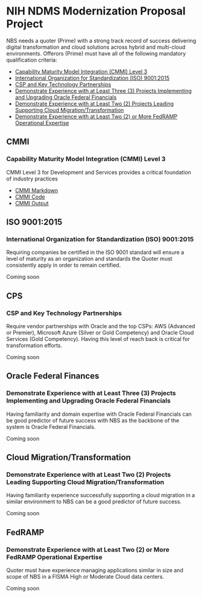 # NIH NDMS Modernization Proposal Project

NBS needs a quoter (Prime) with a strong track record of success delivering digital transformation and cloud solutions across hybrid and multi-cloud environments. Offerors (Prime) must have all of the following mandatory qualification criteria:
* [Capability Maturity Model Integration (CMMI) Level 3](https://github.com/ericaosta/alagant#capability-maturity-model-integration-cmmi-level-3)
* [International Organization for Standardization (ISO) 9001:2015](https://github.com/ericaosta/alagant#iso-90012015)
* [CSP and Key Technology Partnerships](https://github.com/ericaosta/alagant#csp-and-key-technology-partnerships)
* [Demonstrate Experience with at Least Three (3) Projects Implementing and Upgrading Oracle Federal Financials](https://github.com/ericaosta/alagant#oracle-federal-finances)
* [Demonstrate Experience with at Least Two (2) Projects Leading Supporting Cloud Migration/Transformation](https://github.com/ericaosta/alagant#cloud-migrationtransformation)
* [Demonstrate Experience with at Least Two (2) or More FedRAMP Operational Expertise](https://github.com/ericaosta/alagant#fedramp)


## CMMI 
### Capability Maturity Model Integration (CMMI) Level 3


CMMI Level 3 for Development and Services provides a critical foundation of industry practices


* [CMMI Markdown](https://github.com/ericaosta/alagant/blob/main/CMMI.md)
* [CMMI Code](https://github.com/ericaosta/alagant/blob/main/CMMI.Rmd)
* [CMMI Output](https://github.com/ericaosta/alagant/blob/main/cmmi_2021_sam_ML3_ML4_ML5_world.xlsx)


## ISO 9001:2015
### International Organization for Standardization (ISO) 9001:2015

Requiring companies be certified in the ISO 9001 standard will ensure a level of maturity as an organization and standards the Quoter must consistently apply in order to remain certified.

Coming soon

## CPS
### CSP and Key Technology Partnerships

Require vendor partnerships with Oracle and the top CSPs: AWS (Advanced or Premier), Microsoft Azure (Silver or Gold Competency) and Oracle Cloud Services (Gold Competency). Having this level of reach back is critical for transformation efforts.

Coming soon

## Oracle Federal Finances
### Demonstrate Experience with at Least Three (3) Projects Implementing and Upgrading Oracle Federal Financials

Having familiarity and domain expertise with Oracle Federal Financials can be good predictor of future success with NBS as the backbone of the system is Oracle Federal Financials.

Coming soon

## Cloud Migration/Transformation
### Demonstrate Experience with at Least Two (2) Projects Leading Supporting Cloud Migration/Transformation

Having familiarity experience successfully supporting a cloud migration in a similar environment to NBS can be a good predictor of future success.

Coming soon

## FedRAMP
### Demonstrate Experience with at Least Two (2) or More FedRAMP Operational Expertise

Quoter must have experience managing applications similar in size and scope of NBS in a FISMA High or Moderate Cloud data centers.

Coming soon
